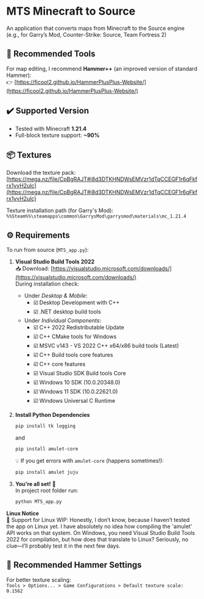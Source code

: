 # MTS Minecraft to Source
 An application that converts maps from Minecraft to the Source engine (e.g., for Garry’s Mod, Counter-Strike: Source, Team Fortress 2)


## 🔨 Recommended Tools
For map editing, I recommend **Hammer++** (an improved version of standard Hammer):  
👉 [https://ficool2.github.io/HammerPlusPlus-Website/](https://ficool2.github.io/HammerPlusPlus-Website/)

## ✔️ Supported Version
- Tested with Minecraft **1.21.4**
- Full-block texture support: **~90%**

## 📦 Textures
Download the texture pack: [https://mega.nz/file/CpBgRAJT#i8d3DTKHNDWsEMVzr1dTqCCEGF1r6qFkfrx1yvH2ulc](https://mega.nz/file/CpBgRAJT#i8d3DTKHNDWsEMVzr1dTqCCEGF1r6qFkfrx1yvH2ulc)  

Texture installation path (for Garry's Mod):  
`%%Steam%%\steamapps\common\GarrysMod\garrysmod\materials\mc_1.21.4`

## ⚙️ Requirements
To run from source (`MTS_app.py`):

1. **Visual Studio Build Tools 2022**  
   📥 Download: [https://visualstudio.microsoft.com/downloads/](https://visualstudio.microsoft.com/downloads/)  
   During installation check:
   - Under *Desktop & Mobile*:
     - ☑️ Desktop Development with C++
     - ☑️ .NET desktop build tools
   - Under *Individual Components*:
     - ☑️ C++ 2022 Redistributable Update
     - ☑️ C++ CMake tools for Windows
     - ☑️ MSVC v143 - VS 2022 C++ x64/x86 build tools (Latest)
     - ☑️ C++ Build tools core features
     - ☑️ C++ core features
     - ☑️ Visual Studio SDK Build tools Core
     - ☑️ Windows 10 SDK (10.0.20348.0)
     - ☑️ Windows 11 SDK (10.0.22621.0)
     - ☑️ Windows Universal C Runtime

2. **Install Python Dependencies**  
   ```bash
   pip install tk logging
   ```
   and
   ```bash
   pip install amulet-core 
   ```
   💡 If you get errors with `amulet-core` (happens sometimes!):
   ```bash
   pip install amulet juju
   ```

3. **You're all set!** 🎉  
   In project root folder run:
   ```bash
   python MTS_app.py
   ```

**Linux Notice**  
🐧 Support for Linux WIP: Honestly, I don’t know, because I haven’t tested the app on Linux yet. I have absolutely no idea how compiling the 'amulet' API works on that system. On Windows, you need Visual Studio Build Tools 2022 for compilation, but how does that translate to Linux? Seriously, no clue—I’ll probably test it in the next few days.


## 🔧 Recommended Hammer Settings
For better texture scaling:  
`Tools > Options... > Game Configurations > Default texture scale: 0.1562`

